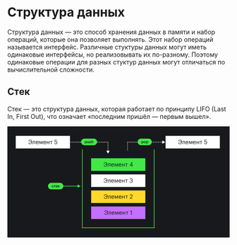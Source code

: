 # Структура данных

Структура данных — это способ хранения данных в памяти и набор операций, которые она позволяет выполнять. Этот набор операций называется интерфейс. Различные стуктуры данных могут иметь одинаковые интерфейсы, но реализовывать их по-разному. Поэтому одинаковые операции для разных стуктур данных могут отличаться по вычислительной сложности.

## Стeк 

Стек — это структура данных, которая работает по принципу LIFO (Last In, First Out), что означает «последним пришёл — первым вышел».

![alt text](image-1.png)